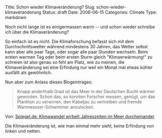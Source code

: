 Title: Schon wieder Klimaveränderung?
Slug: schon-wieder-klimaveranderung
Status: draft
Date: 2006-06-15
Categories: Climate
Type: markdown

Noch nicht lange ist es einigermassen warm -- und schon wieder schreibe ich über die Klimaveränderung?

So einfach ist es nicht. Die Klimaforschung befasst sich mit dem Durchschnittswetter während mindestens 30 Jahren, das Wetter selbst kann aber alle paar Tage, oder sogar alle paar Stunden wechseln. Beim ersten warmen Tag oder beim ersten Sturm gleich "Klimaerwärmung!" zu schreien ist also genau so fehl am Platz, wie zu meinen, die Klimaveränderung sei eine Erfindung nur weil ein Monat mal etwas kühler ausfällt als gewöhnlich.

Nun aber zum Anlass dieses Blogeintrages:

> Knapp anderthalb Grad ist das Meer in der Deutschen Bucht wärmer geworden. Schon das, so konnten Forscher messen, genügt, um das Plankton zu verwirren, den Kabeljau zu vertreiben und fremde Warmwasser-Schwimmer anzulocken.

Von: [Spiegel.de: Klimawandel wirbelt Jahreszeiten im Meer durcheinander](http://www.spiegel.de/wissenschaft/erde/0,1518,421549,00.html)

Die Klimaveränderung ist, wie man einmal mehr sieht, keine Erfindung von linken und netten.
